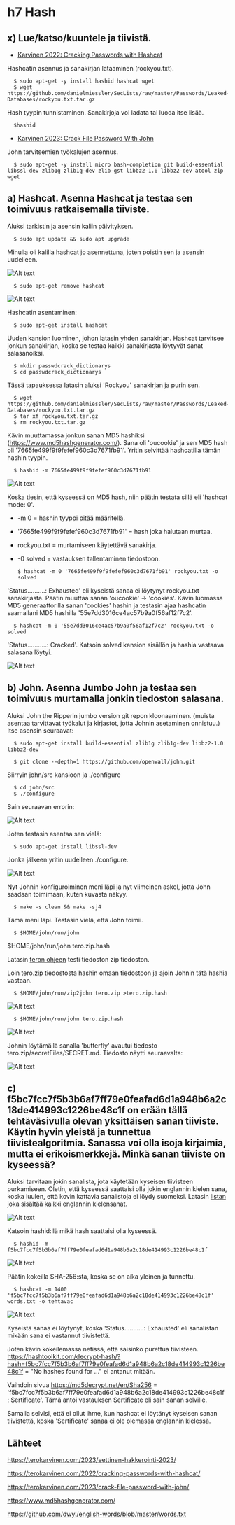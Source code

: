 # h7 Hash
## x) Lue/katso/kuuntele ja tiivistä.
- [Karvinen 2022: Cracking Passwords with Hashcat](https://terokarvinen.com/2022/cracking-passwords-with-hashcat/)

Hashcatin asennus ja sanakirjan lataaminen (rockyou.txt).

      $ sudo apt-get -y install hashid hashcat wget
      $ wget https://github.com/danielmiessler/SecLists/raw/master/Passwords/Leaked-Databases/rockyou.txt.tar.gz
Hash tyypin tunnistaminen. Sanakirjoja voi ladata tai luoda itse lisää.

      $hashid     
- [Karvinen 2023: Crack File Password With John](https://terokarvinen.com/2023/crack-file-password-with-john/)

John tarvitsemien työkalujen asennus.

      $ sudo apt-get -y install micro bash-completion git build-essential libssl-dev zlib1g zlib1g-dev zlib-gst libbz2-1.0 libbz2-dev atool zip wget
## a) Hashcat. Asenna Hashcat ja testaa sen toimivuus ratkaisemalla tiiviste.
Aluksi tarkistin ja asensin kaliin päivityksen.

      $ sudo apt update && sudo apt upgrade
Minulla oli kalilla hashcat jo asennettuna, joten poistin sen ja asensin uudelleen.

![Alt text](/H7Hash/kuvat/h7.a1.png)

      $ sudo apt-get remove hashcat
![Alt text](/H7Hash/kuvat/h7.a2.png)

Hashcatin asentaminen:

      $ sudo apt-get install hashcat
Uuden kansion luominen, johon latasin yhden sanakirjan. Hashcat tarvitsee jonkun sanakirjan, koska se testaa kaikki sanakirjasta löytyvät sanat salasanoiksi. 

      $ mkdir passwdcrack_dictionarys
      $ cd passwdcrack_dictionarys    
Tässä tapauksessa latasin aluksi 'Rockyou' sanakirjan ja purin sen.

      $ wget https://github.com/danielmiessler/SecLists/raw/master/Passwords/Leaked-Databases/rockyou.txt.tar.gz
      $ tar xf rockyou.txt.tar.gz
      $ rm rockyou.txt.tar.gz

Kävin muuttamassa jonkun sanan MD5 hashiksi (https://www.md5hashgenerator.com/). Sana oli 'oucookie' ja sen MD5 hash oli '7665fe499f9f9fefef960c3d7671fb91'. Yritin selvittää hashcatilla tämän hashin tyypin.

      $ hashid -m 7665fe499f9f9fefef960c3d7671fb91
![Alt text](/H7Hash/kuvat/h7.a3.png)

Koska tiesin, että kyseessä on MD5 hash, niin päätin testata sillä eli 'hashcat mode: 0'.

- -m 0 = hashin tyyppi pitää määritellä.
- '7665fe499f9f9fefef960c3d7671fb91' = hash joka halutaan murtaa.
- rockyou.txt = murtamiseen käytettävä sanakirja.
- -0 solved = vastauksen tallentaminen tiedostoon.

      $ hashcat -m 0 '7665fe499f9f9fefef960c3d7671fb91' rockyou.txt -o solved
'Status..........: Exhausted' eli kyseistä sanaa ei löytynyt rockyou.txt sanakirjasta. Päätin muuttaa sanan 'oucookie' -> 'cookies'. Kävin luomassa MD5 generaattorilla sanan 'cookies' hashin ja testasin ajaa hashcatin saamallani MD5 hashilla '55e7dd3016ce4ac57b9a0f56af12f7c2'.

      $ hashcat -m 0 '55e7dd3016ce4ac57b9a0f56af12f7c2' rockyou.txt -o solved
'Status...........: Cracked'. Katsoin solved kansion sisällön ja hashia vastaava salasana löytyi.

![Alt text](/H7Hash/kuvat/h7.a4.png)

## b) John. Asenna Jumbo John ja testaa sen toimivuus murtamalla jonkin tiedoston salasana.
Aluksi John the Ripperin jumbo version git repon kloonaaminen. (muista asentaa tarvittavat työkalut ja kirjastot, jotta Johnin asetaminen onnistuu.) Itse asensin seuraavat:

      $ sudo apt-get install build-essential zlib1g zlib1g-dev libbz2-1.0 libbz2-dev

      $ git clone --depth=1 https://github.com/openwall/john.git 
Siirryin john/src kansioon ja ./configure

      $ cd john/src
      $ ./configure
Sain seuraavan errorin:

![Alt text](/H7Hash/kuvat/h7.b3.png)

Joten testasin asentaa sen vielä:

      $ sudo apt-get install libssl-dev

Jonka jälkeen yritin uudelleen ./configure.

![Alt text](/H7Hash/kuvat/h7.b1.png)

Nyt Johnin konfiguroiminen meni läpi ja nyt viimeinen askel, jotta John saadaan toimimaan, kuten kuvasta näkyy.

      $ make -s clean && make -sj4
Tämä meni läpi. Testasin vielä, että John toimii.

      $ $HOME/john/run/john
$HOME/john/run/john tero.zip.hash 

Latasin [teron ohjeen](https://terokarvinen.com/2023/crack-file-password-with-john/) testi tiedoston zip tiedoston. 

Loin tero.zip tiedostosta hashin omaan tiedostoon ja ajoin Johnin tätä hashia vastaan.

      $ $HOME/john/run/zip2john tero.zip >tero.zip.hash
![Alt text](/H7Hash/kuvat/h7.b4.png)

      $ $HOME/john/run/john tero.zip.hash 
 ![Alt text](/H7Hash/kuvat/h7.b5.png)     

Johnin löytämällä sanalla 'butterfly' avautui tiedosto tero.zip/secretFiles/SECRET.md. Tiedosto näytti seuraavalta:

 ![Alt text](/H7Hash/kuvat/h7.b6.png)     

## c) f5bc7fcc7f5b3b6af7ff79e0feafad6d1a948b6a2c18de414993c1226be48c1f on erään tällä tehtäväsivulla olevan yksittäisen sanan tiiviste. Käytin hyvin yleistä ja tunnettua tiivistealgoritmia. Sanassa voi olla isoja kirjaimia, mutta ei erikoismerkkejä. Minkä sanan tiiviste on kyseessä?
Aluksi tarvitaan jokin sanalista, jota käytetään kyseisen tiivisteen purkamiseen. Oletin, että kyseessä saattaisi olla jokin englannin kielen sana, koska luulen, että kovin kattavia sanalistoja ei löydy suomeksi. Latasin [listan](https://github.com/dwyl/english-words/blob/master/words.txt) joka sisältää kaikki englannin kielensanat.

![Alt text](/H7Hash/kuvat/h7.c1.png)    

Katsoin hashid:llä mikä hash saattaisi olla kyseessä.

      $ hashid -m f5bc7fcc7f5b3b6af7ff79e0feafad6d1a948b6a2c18de414993c1226be48c1f
![Alt text](/H7Hash/kuvat/h7.c2.png)   

Päätin kokeilla SHA-256:sta, koska se on aika yleinen ja tunnettu.

      $ hashcat -m 1400 'f5bc7fcc7f5b3b6af7ff79e0feafad6d1a948b6a2c18de414993c1226be48c1f' words.txt -o tehtavac
![Alt text](/H7Hash/kuvat/h7.c3.png)  

Kyseistä sanaa ei löytynyt, koska 'Status...........: Exhausted' eli sanalistan mikään sana ei vastannut tiivistettä. 

Joten kävin kokeilemassa netissä, että saisinko purettua tiivisteen. https://hashtoolkit.com/decrypt-hash/?hash=f5bc7fcc7f5b3b6af7ff79e0feafad6d1a948b6a2c18de414993c1226be48c1f = "No hashes found for ..." ei antanut mitään. 

Vaihdoin sivua https://md5decrypt.net/en/Sha256 = 'f5bc7fcc7f5b3b6af7ff79e0feafad6d1a948b6a2c18de414993c1226be48c1f : Sertificate'. Tämä antoi vastauksen Sertificate eli sain sanan selville. 

Samalla selvisi, että ei ollut ihme, kun hashcat ei löytänyt kyseisen sanan tiivistettä, koska 'Sertificate' sanaa ei ole olemassa englannin kielessä.









## Lähteet
https://terokarvinen.com/2023/eettinen-hakkerointi-2023/

https://terokarvinen.com/2022/cracking-passwords-with-hashcat/

https://terokarvinen.com/2023/crack-file-password-with-john/

https://www.md5hashgenerator.com/

https://github.com/dwyl/english-words/blob/master/words.txt
